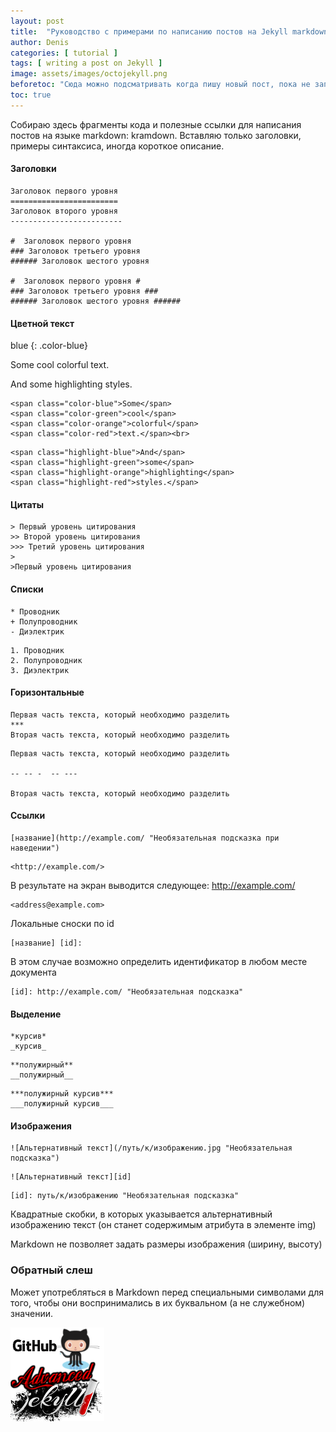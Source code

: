 ```yaml
---
layout: post
title:  "Руководство с примерами по написанию постов на Jekyll markdown: kramdown"
author: Denis
categories: [ tutorial ]
tags: [ writing a post on Jekyll ]
image: assets/images/octojekyll.png
beforetoc: "Сюда можно подсматривать когда пишу новый пост, пока не запомню."
toc: true
---
```

Собираю здесь фрагменты кода и полезные ссылки для написания постов на языке markdown: kramdown. Вставляю только заголовки, примеры синтаксиса, иногда короткое описание.

#### Заголовки

```Заголовки
Заголовок первого уровня
========================
Заголовок второго уровня
-------------------------

#  Заголовок первого уровня
### Заголовок третьего уровня
###### Заголовок шестого уровня

#  Заголовок первого уровня #
### Заголовок третьего уровня ###
###### Заголовок шестого уровня ######
```

#### Цветной текст

blue
{: .color-blue}



<span class="color-blue">Some</span>
<span class="color-green">cool</span>
<span class="color-orange">colorful</span>
<span class="color-red">text.</span><br>

<span class="highlight-blue">And</span>
<span class="highlight-green">some</span>
<span class="highlight-orange">highlighting</span>
<span class="highlight-red">styles.</span>

```текст
<span class="color-blue">Some</span>
<span class="color-green">cool</span>
<span class="color-orange">colorful</span>
<span class="color-red">text.</span><br>
```

```фон
<span class="highlight-blue">And</span>
<span class="highlight-green">some</span>
<span class="highlight-orange">highlighting</span>
<span class="highlight-red">styles.</span>
```

#### Цитаты

```Цитаты
> Первый уровень цитирования
>> Второй уровень цитирования
>>> Третий уровень цитирования
>
>Первый уровень цитирования
```

#### Списки

```Списки
* Проводник
+ Полупроводник
- Диэлектрик
```

```Списки
1. Проводник
2. Полупроводник
3. Диэлектрик
```

#### Горизонтальные

```Горизонтальные
Первая часть текста, который необходимо разделить
***
Вторая часть текста, который необходимо разделить
```

```Горизонтальные
Первая часть текста, который необходимо разделить

-- -- -  -- --- 

Вторая часть текста, который необходимо разделить
```

#### Ссылки

```Ссылки
[название](http://example.com/ "Необязательная подсказка при наведении")
```

```Ссылки
<http://example.com/>
```

В результате на экран выводится следующее: <http://example.com/>

```Ссылки
<address@example.com>
```

Локальные сноски по id

```Ссылки
[название] [id]:
```

В этом случае возможно определить идентификатор в любом месте документа

```Ссылки
[id]: http://example.com/ "Необязательная подсказка"
```

#### Выделение

```Выделение
*курсив*
_курсив_
```

```Выделение
**полужирный**
__полужирный__
```

```Выделение
***полужирный курсив***
___полужирный курсив___
```

#### Изображения

```Изображения
![Альтернативный текст](/путь/к/изображению.jpg "Необязательная подсказка")
```

```Изображения
![Альтернативный текст][id]
```

```Изображения
[id]: путь/к/изображению "Необязательная подсказка"
```

Квадратные скобки, в которых указывается альтернативный изображению текст (он станет содержимым атрибута в элементе img)

Markdown не позволяет задать размеры изображения (ширину, высоту)

### Обратный слеш

Может употребляться в Markdown перед специальными символами для того, чтобы они воспринимались в их буквальном (а не служебном) значении.


![octojekyll](/assets/images/octojekyll1.png "octojekyll")
